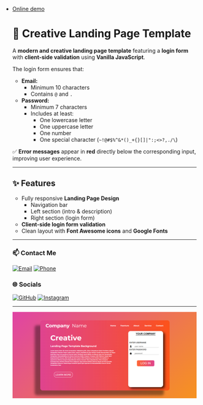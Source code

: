 <ul>
  <li>
    <a href="https://keyelty-dev.github.io/first-gradient-project/"> Online demo</a>
  </li>


  
# 🌟 Creative Landing Page Template

A **modern and creative landing page template** featuring a **login form** with **client-side validation** using **Vanilla JavaScript**.

The login form ensures that:  

- **Email:**  
  - Minimum 10 characters  
  - Contains `@` and `.`  
- **Password:**  
  - Minimum 7 characters  
  - Includes at least:
    - One lowercase letter
    - One uppercase letter
    - One number
    - One special character (`~!@#$%^&*()_+{}[]|":;<>?,./\`)

✅ **Error messages** appear in **red** directly below the corresponding input, improving user experience.

---

## ✨ Features

- Fully responsive **Landing Page Design**  
  - Navigation bar  
  - Left section (intro & description)  
  - Right section (login form)  
- **Client-side login form validation**  
- Clean layout with **Font Awesome icons** and **Google Fonts**  

---

### 📫 Contact Me

[![Email](https://img.shields.io/badge/Email-kianalotfiiiiiii@gmail.com-red?style=for-the-badge&logo=gmail&logoColor=white)](mailto:kianalotfiiiiiii@gmail.com)
[![Phone](https://img.shields.io/badge/Phone-+989387617882-teal?style=for-the-badge&logo=whatsapp&logoColor=white)](tel:+989387617882)

### 🌐 Socials

[![GitHub](https://img.shields.io/badge/GitHub-keyelty--dev-181717?style=for-the-badge&logo=github&logoColor=white)](https://github.com/keyelty-dev)
[![Instagram](https://img.shields.io/badge/Instagram-kianalotfi__developer-E4405F?style=for-the-badge&logo=instagram&logoColor=white)](https://www.instagram.com/kianalotfi.developer?igsh=ZWN5MmZ3bHVmbHVu)


---



![p](https://github.com/keyelty-dev/first-gradient-project/blob/main/assets/p.png?raw=true)
